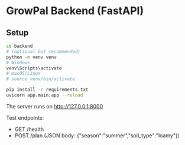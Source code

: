 # GrowPal Backend (FastAPI)

## Setup
```bash
cd backend
# (optional but recommended)
python -m venv venv
# Windows
venv\Scripts\activate
# macOS/Linux
# source venv/bin/activate

pip install -r requirements.txt
uvicorn app.main:app --reload
```

The server runs on http://127.0.0.1:8000

Test endpoints:
- GET /health
- POST /plan  (JSON body: {"season":"summer","soil_type":"loamy"})